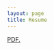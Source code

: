```yaml
---
layout: page
title: Resume
---
```


<a href="Ricardo_Solis_s_CV_Eng__ver_.pdf" target="_blank">PDF.</a>

